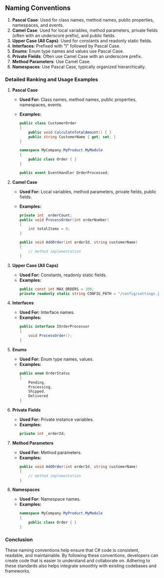 ## Naming Conventions

1. **Pascal Case**: Used for class names, method names, public properties, namespaces, and events.
2. **Camel Case**: Used for local variables, method parameters, private fields (often with an underscore prefix), and public fields.
3. **Upper Case (All Caps)**: Used for constants and readonly static fields.
4. **Interfaces**: Prefixed with "I" followed by Pascal Case.
5. **Enums**: Enum type names and values use Pascal Case.
6. **Private Fields**: Often use Camel Case with an underscore prefix.
7. **Method Parameters**: Use Camel Case.
8. **Namespaces**: Use Pascal Case, typically organized hierarchically.

### Detailed Ranking and Usage Examples

1. **Pascal Case**

   - **Used For:** Class names, method names, public properties, namespaces, events.
   - **Examples:**

     ```csharp
     public class CustomerOrder
     {
         public void CalculateTotalAmount() { }
         public string CustomerName { get; set; }
     }

     namespace MyCompany.MyProduct.MyModule
     {
         public class Order { }
     }

     public event EventHandler OrderProcessed;
     ```

2. **Camel Case**

   - **Used For:** Local variables, method parameters, private fields, public fields.
   - **Examples:**

     ```csharp
     private int _orderCount;
     public void ProcessOrder(int orderNumber)
     {
         int totalItems = 0;
     }

     public void AddOrder(int orderId, string customerName)
     {
         // method implementation
     }
     ```

3. **Upper Case (All Caps)**

   - **Used For:** Constants, readonly static fields.
   - **Examples:**
     ```csharp
     public const int MAX_ORDERS = 100;
     private readonly static string CONFIG_PATH = "/config/settings.json";
     ```

4. **Interfaces**

   - **Used For:** Interface names.
   - **Examples:**
     ```csharp
     public interface IOrderProcessor
     {
         void ProcessOrder();
     }
     ```

5. **Enums**

   - **Used For:** Enum type names, values.
   - **Examples:**
     ```csharp
     public enum OrderStatus
     {
         Pending,
         Processing,
         Shipped,
         Delivered
     }
     ```

6. **Private Fields**

   - **Used For:** Private instance variables.
   - **Examples:**
     ```csharp
     private int _orderId;
     ```

7. **Method Parameters**

   - **Used For:** Method parameters.
   - **Examples:**
     ```csharp
     public void AddOrder(int orderId, string customerName)
     {
         // method implementation
     }
     ```

8. **Namespaces**
   - **Used For:** Namespace names.
   - **Examples:**
     ```csharp
     namespace MyCompany.MyProduct.MyModule
     {
         public class Order { }
     }
     ```

### Conclusion

These naming conventions help ensure that C# code is consistent, readable, and maintainable. By following these conventions, developers can create code that is easier to understand and collaborate on. Adhering to these standards also helps integrate smoothly with existing codebases and frameworks.
